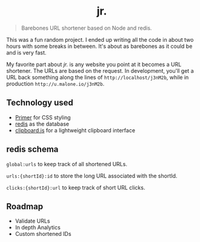 <center><h1>jr.</h1></center>

> Barebones URL shortener based on Node and redis.

This was a fun random project. I ended up writing all the code in about two hours with some breaks in between. It's about as barebones as it could be and is very fast.

My favorite part about *jr.* is any website you point at it becomes a URL shortener. The URLs are based on the request. In development, you'll get a URL back something along the lines of `http://localhost/j3nM2b`, while in production `http://u.malone.io/j3nM2b`.

## Technology used

 * [Primer](http://primercss.io/) for CSS styling
 * [redis](http://redis.io/) as the database
 * [clipboard.js](https://clipboardjs.com/) for a lightweight clipboard interface

## redis schema

`global:urls` to keep track of all shortened URLs.

`urls:{shortId}:id` to store the long URL associated with the shortId.

`clicks:{shortId}:url` to keep track of short URL clicks.

## Roadmap

 * Validate URLs
 * In depth Analytics
 * Custom shortened IDs
